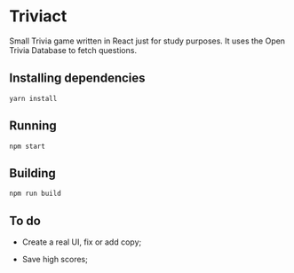 # Triviact

Small Trivia game written in React just for study purposes. It uses the Open Trivia Database to fetch questions.

## Installing dependencies

    yarn install

## Running

    npm start

## Building

    npm run build

## To do

- Create a real UI, fix or add copy;

- Save high scores;
